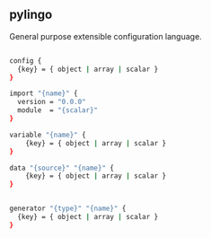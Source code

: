 ## pylingo

General purpose extensible configuration language.

```bash

config {
  {key} = { object | array | scalar }
}

import "{name}" {
  version = "0.0.0"
  module  = "{scalar}"
}

variable "{name}" {
	{key} = { object | array | scalar }
}

data "{source}" "{name}" {
    {key} = { object | array | scalar }
}


generator "{type}" "{name}" {
  {key} = { object | array | scalar }
}



